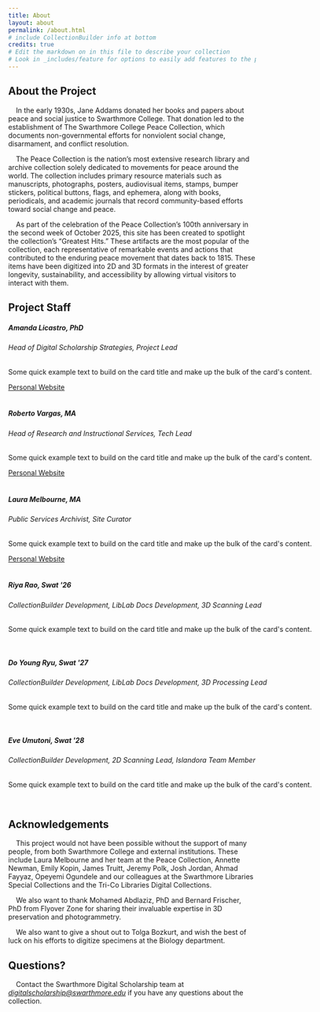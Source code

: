 ```yaml
---
title: About
layout: about
permalink: /about.html
# include CollectionBuilder info at bottom
credits: true
# Edit the markdown on in this file to describe your collection
# Look in _includes/feature for options to easily add features to the page
---
```


## About the Project
&nbsp;&nbsp;&nbsp;&nbsp;In the early 1930s, Jane Addams donated her books and papers about peace and social justice to Swarthmore College. That donation led to the establishment of The Swarthmore College Peace Collection, which documents non-governmental efforts for nonviolent social change, disarmament, and conflict resolution. 

&nbsp;&nbsp;&nbsp;&nbsp;The Peace Collection is the nation’s most extensive research library and archive collection solely dedicated to movements for peace around the world. The collection includes primary resource materials such as manuscripts, photographs, posters, audiovisual items, stamps, bumper stickers, political buttons, flags, and ephemera, along with books, periodicals, and academic journals that record community-based efforts toward social change and peace. 

&nbsp;&nbsp;&nbsp;&nbsp;As part of the celebration of the Peace Collection’s 100th anniversary in the second week of October 2025, this site has been created to spotlight the collection’s “Greatest Hits.” These artifacts are the most popular of the collection, each representative of remarkable events and actions that contributed to the enduring peace movement that dates back to 1815. These items have been digitized into 2D and 3D formats in the interest of greater longevity, sustainability, and accessibility by allowing virtual visitors to interact with them.

## Project Staff

<div class="card" style="width: 41rem; margin: 0px auto;">
  <div class="card-body">
    <h5 class="card-title">Amanda Licastro, PhD</h5>
    <h6 class="card-subtitle mb-2 text-muted">Head of Digital Scholarship Strategies, Project Lead</h6>
    <p class="card-text">Some quick example text to build on the card title and make up the bulk of the card's content.</p>
    <a href="#" class="card-link">Personal Website</a>
  </div>
</div>
<br>
<div class="card" style="width: 41rem; margin: 0px auto;">
  <div class="card-body">
    <h5 class="card-title">Roberto Vargas, MA</h5>
    <h6 class="card-subtitle mb-2 text-muted">Head of Research and Instructional Services, Tech Lead</h6>
    <p class="card-text">Some quick example text to build on the card title and make up the bulk of the card's content.</p>
    <a href="#" class="card-link">Personal Website</a>
  </div>
</div>
<br>
<div class="card" style="width: 41rem; margin: 0px auto;">
  <div class="card-body">
    <h5 class="card-title">Laura Melbourne, MA</h5>
    <h6 class="card-subtitle mb-2 text-muted">Public Services Archivist, Site Curator</h6>
    <p class="card-text">Some quick example text to build on the card title and make up the bulk of the card's content.</p>
    <a href="#" class="card-link">Personal Website</a>
  </div>
</div>
<br>
<div class="card" style="width: 41rem; margin: 0px auto;">
  <div class="card-body">
    <h5 class="card-title">Riya Rao, Swat '26</h5>
    <h6 class="card-subtitle mb-2 text-muted">CollectionBuilder Development, LibLab Docs Development, 3D Scanning Lead</h6>
    <p class="card-text">Some quick example text to build on the card title and make up the bulk of the card's content.</p>
  </div>
</div>
<br>
<div class="card" style="width: 41rem; margin: 0px auto;">
  <div class="card-body">
    <h5 class="card-title">Do Young Ryu, Swat '27</h5>
    <h6 class="card-subtitle mb-2 text-muted">CollectionBuilder Development, LibLab Docs Development, 3D Processing Lead</h6>
    <p class="card-text">Some quick example text to build on the card title and make up the bulk of the card's content.</p>
  </div>
</div>
<br>
<div class="card" style="width: 41rem; margin: 0px auto;">
  <div class="card-body">
    <h5 class="card-title">Eve Umutoni, Swat '28</h5>
    <h6 class="card-subtitle mb-2 text-muted">CollectionBuilder Development, 2D Scanning Lead, Islandora Team Member</h6>
    <p class="card-text">Some quick example text to build on the card title and make up the bulk of the card's content.</p>
  </div>
</div>
<br>

## Acknowledgements

&nbsp;&nbsp;&nbsp;&nbsp;This project would not have been possible without the support of many people, from both Swarthmore College and external institutions. These include Laura Melbourne and her team at the Peace Collection, Annette Newman, Emily Kopin, James Truitt, Jeremy Polk, Josh Jordan, Ahmad Fayyaz, Opeyemi Ogundele and our colleagues at the Swarthmore Libraries Special Collections and the Tri-Co Libraries Digital Collections.

&nbsp;&nbsp;&nbsp;&nbsp;We also want to thank Mohamed Abdlaziz, PhD and Bernard Frischer, PhD from Flyover Zone for sharing their invaluable expertise in 3D preservation and photogrammetry. 

&nbsp;&nbsp;&nbsp;&nbsp;We also want to give a shout out to Tolga Bozkurt, and wish the best of luck on his efforts to digitize specimens at the Biology department.


## Questions?
&nbsp;&nbsp;&nbsp;&nbsp;Contact the Swarthmore Digital Scholarship team at *digitalscholarship@swarthmore.edu* if you have any questions about the collection.
